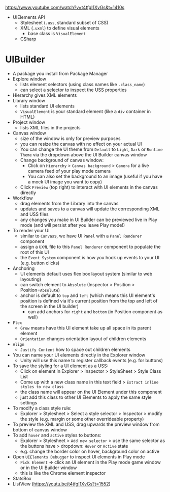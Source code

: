 https://www.youtube.com/watch?v=t4tfgI1XvGs&t=1410s

- UIElements API
    - Stylesheet (`.uss`, standard subset of CSS) 
    - XML (`.uxml`) to define visual elements
        - base class is `VisualElement`
    - CSharp

# UIBuilder
- A package you install from Package Manager
- Explore window
    - lists element selectors (using class names like `.class_name`)
    - can select a selector to inspect the USS properties 
- Hierarchy gives XML elements
- Library window 
    - lists standard UI elements
    - `VisualElement` is your standard element (like a `div` container in HTML)
- Project window 
    - lists XML files in the projects
- Canvas window
    - size of the window is only for preview purposes
    - you can resize the canvas with no effect on your actual UI
    - You can change the UI theme from `Default` to `Light`, `Dark` or `Runtime Theme` via the dropdown above the UI Builder canvas window
    - Change background of canvas window:
        - Click on `Hierarchy` > `Canvas background` > `Camera` for a live camera feed of your play mode camera
        - You can also set the background to an image (useful if you have a mock UI image you want to copy)
    - Click `Preview` (top right) to interact with UI elements in the canvas directly
- Workflow
    - drag elements from the Library into the canvas
    - updates and saves to a canvas will update the corresponding XML and USS files 
    - any changes you make in UI Builder can be previewed live in Play mode (and will persist after you leave Play mode!)
- To render your UI
    - similar to `Canvas`s, we have UI `Panel` with a `Panel Renderer` component
    - assign a `UXML` file to this `Panel Renderer` component to populate the root of this UI
    - the `Event System` component is how you hook up events to your UI (e.g. button clicks)
- Anchoring
    - UI elements default uses flex box layout system (similar to web layouting)
    - can switch element to `Absolute` (Inspector > Position > Position=`Absolute`)
    - anchor is default to `top` and `left` (which means this UI element's position is defined via it's current position from the top and left of the screen in the UI builder)
        - can add anchors for `right` and `bottom` (in Position component as well)
- `Flex` 
    - `Grow` means have this UI element take up all space in its parent element
    - `Orientation` changes orientation layout of children elements
- `Align`
    - `Justify Content` how to space out children elements 
- You can name your UI elements directly in the Explorer window
    - Unity will use this name to register callback events (e.g. for buttons)
- To save the styling for a UI element as a USS:
    - Click on element in Explorer > Inspector > StyleSheet > Style Class List 
    - Come up with a new class name in this text field > `Extract inline styles to new class`
    - the class name will appear on the UI Element under this component 
    - just add this class to other UI Elements to apply the same style settings
- To modify a class style rule:
    - Explorer > Stylesheet > Select a style selector > Inspector > modify the style (e.g. margin or some other overrideable property)
- To preview the XML and USS, drag upwards the preview window from bottom of canvas window 
- To add `hover` and `active` styles to buttons:
    - Explorer > Stylesheet > `Add new selector` > use the same selector as the buttons have > dropdown: `Hover` or `Active` state 
    - e.g. change the border color on hover, background color on active
- Open `UIElements Debugger` to inspect UI elements in Play mode
    - `Pick Element` => click an UI element in the Play mode game window or in the UI Builder window
    - this is like the Chrome element inspector
- StatsBox
- ListView (https://youtu.be/t4tfgI1XvGs?t=1552)
